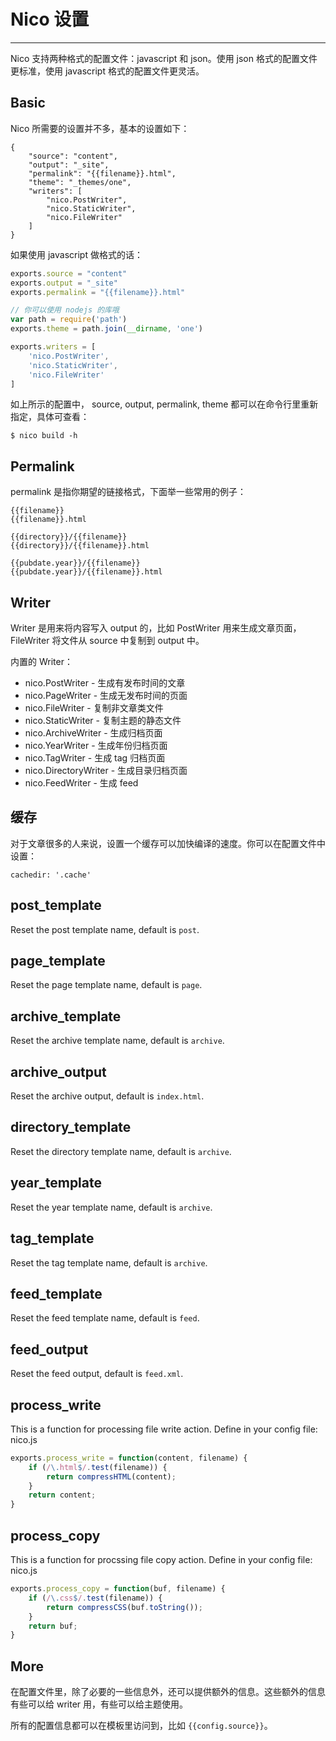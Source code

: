 # Nico 设置

----------

Nico 支持两种格式的配置文件：javascript 和 json。使用 json 格式的配置文件更标准，使用 javascript 格式的配置文件更灵活。


## Basic

Nico 所需要的设置并不多，基本的设置如下：

```
{
    "source": "content",
    "output": "_site",
    "permalink": "{{filename}}.html",
    "theme": "_themes/one",
    "writers": [
        "nico.PostWriter",
        "nico.StaticWriter",
        "nico.FileWriter"
    ]
}
```

如果使用 javascript 做格式的话：

```javascript
exports.source = "content"
exports.output = "_site"
exports.permalink = "{{filename}}.html"

// 你可以使用 nodejs 的库哦
var path = require('path')
exports.theme = path.join(__dirname, 'one')

exports.writers = [
    'nico.PostWriter',
    'nico.StaticWriter',
    'nico.FileWriter'
]
```

如上所示的配置中， source, output, permalink, theme 都可以在命令行里重新指定，具体可查看：

```
$ nico build -h
```

## Permalink

permalink 是指你期望的链接格式，下面举一些常用的例子：

```
{{filename}}
{{filename}}.html

{{directory}}/{{filename}}
{{directory}}/{{filename}}.html

{{pubdate.year}}/{{filename}}
{{pubdate.year}}/{{filename}}.html
```

## Writer

Writer 是用来将内容写入 output 的，比如 PostWriter 用来生成文章页面，FileWriter 将文件从 source 中复制到 output 中。

内置的 Writer：

- nico.PostWriter      - 生成有发布时间的文章
- nico.PageWriter      - 生成无发布时间的页面
- nico.FileWriter      - 复制非文章类文件
- nico.StaticWriter    - 复制主题的静态文件
- nico.ArchiveWriter   - 生成归档页面
- nico.YearWriter      - 生成年份归档页面
- nico.TagWriter       - 生成 tag 归档页面
- nico.DirectoryWriter - 生成目录归档页面
- nico.FeedWriter      - 生成 feed


## 缓存

对于文章很多的人来说，设置一个缓存可以加快编译的速度。你可以在配置文件中设置：

```
cachedir: '.cache'
```

## post_template

Reset the post template name, default is `post`.

## page_template

Reset the page template name, default is `page`.

## archive_template

Reset the archive template name, default is `archive`.

## archive_output

Reset the archive output, default is `index.html`.

## directory_template

Reset the directory template name, default is `archive`.

## year_template

Reset the year template name, default is `archive`.

## tag_template

Reset the tag template name, default is `archive`.

## feed_template

Reset the feed template name, default is `feed`.

## feed_output

Reset the feed output, default is `feed.xml`.

## process_write

This is a function for processing file write action. Define in your config
file: nico.js

```js
exports.process_write = function(content, filename) {
    if (/\.html$/.test(filename)) {
        return compressHTML(content);
    }
    return content;
}
```

## process_copy

This is a function for procssing file copy action. Define in your config
file: nico.js

```js
exports.process_copy = function(buf, filename) {
    if (/\.css$/.test(filename)) {
        return compressCSS(buf.toString());
    }
    return buf;
}
```

## More

在配置文件里，除了必要的一些信息外，还可以提供额外的信息。这些额外的信息有些可以给 writer 用，有些可以给主题使用。

所有的配置信息都可以在模板里访问到，比如 ``{{config.source}}``。
